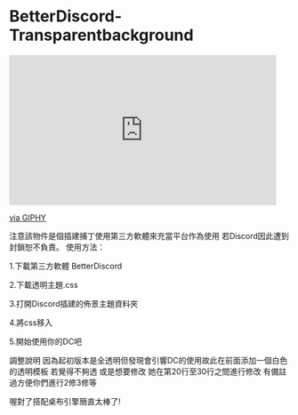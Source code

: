 # BetterDiscord-Transparentbackground
<iframe src="https://giphy.com/embed/MK2PeFh5Bc8mbVZiLE" width="480" height="270" frameBorder="0" class="giphy-embed" allowFullScreen></iframe><p><a href="https://giphy.com/gifs/MK2PeFh5Bc8mbVZiLE">via GIPHY</a></p>
注意該物件是個插建捕丁使用第三方軟體來充當平台作為使用
若Discord因此遭到封鎖恕不負責。
使用方法：

1.下載第三方軟體
BetterDiscord

2.下載透明主題.css

3.打開Discord插建的佈景主題資料夾

4.將css移入

5.開始使用你的DC吧


調整說明
因為起初版本是全透明但發現會引響DC的使用故此在前面添加一個白色的透明模板 若覺得不夠透 或是想要修改
她在第20行至30行之間進行修改
有備註過方便你們進行2修3修等

喔對了搭配桌布引擎簡直太棒了!
